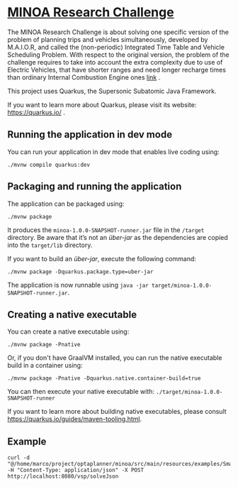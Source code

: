 # [MINOA Research Challenge](https://minoa-itn.fau.de/?page_id=921)

The MINOA Research Challenge is about solving one specific version of the problem of planning trips and vehicles simultaneously, developed by M.A.I.O.R, and called the (non-periodic) Integrated Time Table and Vehicle Scheduling Problem. With respect to the original version, the problem of the challenge requires to take into account the extra complexity due to use of Electric Vehicles, that have shorter ranges and need longer recharge times than ordinary Internal Combustion Engine ones [link](https://minoa-itn.fau.de/?page_id=921)
.


This project uses Quarkus, the Supersonic Subatomic Java Framework.

If you want to learn more about Quarkus, please visit its website: https://quarkus.io/ .

## Running the application in dev mode

You can run your application in dev mode that enables live coding using:
```shell script
./mvnw compile quarkus:dev
```

## Packaging and running the application

The application can be packaged using:
```shell script
./mvnw package
```
It produces the `minoa-1.0.0-SNAPSHOT-runner.jar` file in the `/target` directory.
Be aware that it’s not an _über-jar_ as the dependencies are copied into the `target/lib` directory.

If you want to build an _über-jar_, execute the following command:
```shell script
./mvnw package -Dquarkus.package.type=uber-jar
```

The application is now runnable using `java -jar target/minoa-1.0.0-SNAPSHOT-runner.jar`.

## Creating a native executable

You can create a native executable using: 
```shell script
./mvnw package -Pnative
```

Or, if you don't have GraalVM installed, you can run the native executable build in a container using: 
```shell script
./mvnw package -Pnative -Dquarkus.native.container-build=true
```

You can then execute your native executable with: `./target/minoa-1.0.0-SNAPSHOT-runner`

If you want to learn more about building native executables, please consult https://quarkus.io/guides/maven-tooling.html.


## Example

```shell script
curl -d "@/home/marco/project/optaplanner/minoa/src/main/resources/examples/Small_Input_P.json" -H "Content-Type: application/json" -X POST http://localhost:8080/vsp/solveJson
```